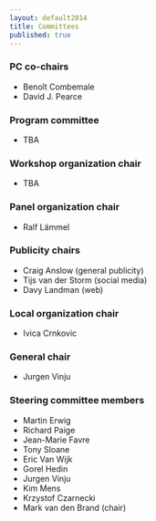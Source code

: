 ```yaml
---
layout: default2014
title: Committees
published: true
---
```


### PC co-chairs

* Benoît Combemale 
* David J. Pearce 

### Program committee

* TBA

### Workshop organization chair

* TBA

### Panel organization chair

* Ralf Lämmel

### Publicity chairs

* Craig Anslow (general publicity)
* Tijs van der Storm (social media)
* Davy Landman (web)

### Local organization chair

* Ivica Crnkovic

### General chair

* Jurgen Vinju

### Steering committee members

* Martin Erwig 
* Richard Paige
* Jean-Marie Favre
* Tony Sloane 
* Eric Van Wijk
* Gorel Hedin
* Jurgen Vinju
* Kim Mens
* Krzystof Czarnecki 
* Mark van den Brand (chair)
